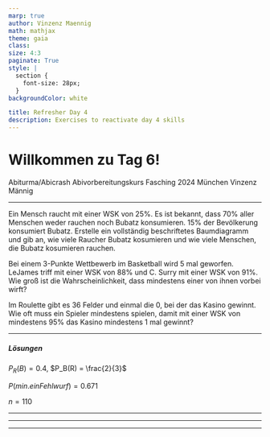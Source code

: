 ```yaml
---
marp: true
author: Vinzenz Maennig
math: mathjax
theme: gaia
class: 
size: 4:3
paginate: True
style: |
  section {
    font-size: 28px;
  }
backgroundColor: white

title: Refresher Day 4
description: Exercises to reactivate day 4 skills
---
```

# Willkommen zu Tag 6!
Abiturma/Abicrash Abivorbereitungskurs
Fasching 2024 München
Vinzenz Männig

---
<!--header: Wiederholung Tag 5-->
<!--footer: Abiturma/Abicrash Abivorbereitungskurs | Fasching 2024 München | Vinzenz Männig-->
Ein Mensch raucht mit einer WSK von 25%. Es ist bekannt, dass 70% aller Menschen weder rauchen noch Bubatz konsumieren. 15% der Bevölkerung konsumiert Bubatz. Erstelle ein vollständig beschriftetes Baumdiagramm und gib an, wie viele Raucher Bubatz kosumieren und wie viele Menschen, die Bubatz kosumieren rauchen.

Bei einem 3-Punkte Wettbewerb im Basketball wird 5 mal geworfen. LeJames triff mit einer WSK von 88% und C. Surry mit einer WSK von 91%. Wie groß ist die Wahrscheinlichkeit, dass mindestens einer von ihnen vorbei wirft?

Im Roulette gibt es 36 Felder und einmal die 0, bei der das Kasino gewinnt. Wie oft muss ein Spieler mindestens spielen, damit mit einer WSK von mindestens 95% das Kasino mindestens 1 mal gewinnt?

---
##### Lösungen
$P_R(B) = 0.4$, $P_B(R) = \frac{2}{3}$

$P(min. ein Fehlwurf)=0.671$

$n = 110$

---

---

---
